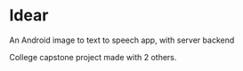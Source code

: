 # Idear
An Android image to text to speech app, with server backend

College capstone project made with 2 others.
